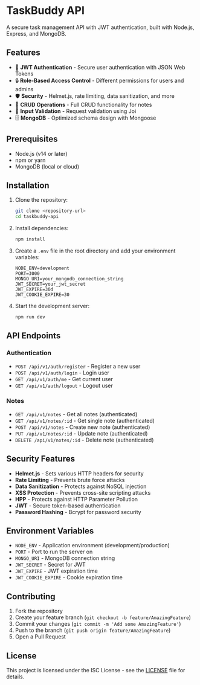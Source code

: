 # TaskBuddy API

A secure task management API with JWT authentication, built with Node.js, Express, and MongoDB.

## Features

- 🔐 **JWT Authentication** - Secure user authentication with JSON Web Tokens
- 🔒 **Role-Based Access Control** - Different permissions for users and admins
- 🛡️ **Security** - Helmet.js, rate limiting, data sanitization, and more
- 📝 **CRUD Operations** - Full CRUD functionality for notes
- 🎯 **Input Validation** - Request validation using Joi
- 🗄️ **MongoDB** - Optimized schema design with Mongoose

## Prerequisites

- Node.js (v14 or later)
- npm or yarn
- MongoDB (local or cloud)

## Installation

1. Clone the repository:
   ```bash
   git clone <repository-url>
   cd taskbuddy-api
   ```

2. Install dependencies:
   ```bash
   npm install
   ```

3. Create a `.env` file in the root directory and add your environment variables:
   ```env
   NODE_ENV=development
   PORT=3000
   MONGO_URI=your_mongodb_connection_string
   JWT_SECRET=your_jwt_secret
   JWT_EXPIRE=30d
   JWT_COOKIE_EXPIRE=30
   ```

4. Start the development server:
   ```bash
   npm run dev
   ```

## API Endpoints

### Authentication

- `POST /api/v1/auth/register` - Register a new user
- `POST /api/v1/auth/login` - Login user
- `GET /api/v1/auth/me` - Get current user
- `GET /api/v1/auth/logout` - Logout user

### Notes

- `GET /api/v1/notes` - Get all notes (authenticated)
- `GET /api/v1/notes/:id` - Get single note (authenticated)
- `POST /api/v1/notes` - Create new note (authenticated)
- `PUT /api/v1/notes/:id` - Update note (authenticated)
- `DELETE /api/v1/notes/:id` - Delete note (authenticated)

## Security Features

- **Helmet.js** - Sets various HTTP headers for security
- **Rate Limiting** - Prevents brute force attacks
- **Data Sanitization** - Protects against NoSQL injection
- **XSS Protection** - Prevents cross-site scripting attacks
- **HPP** - Protects against HTTP Parameter Pollution
- **JWT** - Secure token-based authentication
- **Password Hashing** - Bcrypt for password security

## Environment Variables

- `NODE_ENV` - Application environment (development/production)
- `PORT` - Port to run the server on
- `MONGO_URI` - MongoDB connection string
- `JWT_SECRET` - Secret for JWT
- `JWT_EXPIRE` - JWT expiration time
- `JWT_COOKIE_EXPIRE` - Cookie expiration time

## Contributing

1. Fork the repository
2. Create your feature branch (`git checkout -b feature/AmazingFeature`)
3. Commit your changes (`git commit -m 'Add some AmazingFeature'`)
4. Push to the branch (`git push origin feature/AmazingFeature`)
5. Open a Pull Request

## License

This project is licensed under the ISC License - see the [LICENSE](LICENSE) file for details.
